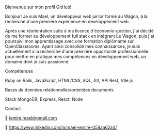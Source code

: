 Bienvenue sur mon profil GitHub!

Bonjour! Je suis Mael, un développeur web junior formé au Wagon, à la recherche d'une première expérience en développement web.

Après une réorientation suite à ma licence d'économie-gestion, j'ai décidé de me former au développement full stack en intégrant Le Wagon, puis j'ai poursuivi mon apprentissage avec une formation diplômante sur OpenClassrooms. Ayant ainsi consolidé mes connaissances, je suis actuellement à la recherche d'une première opportunité professionnelle pour mettre en pratique mes compétences en développement web, un domaine dont je suis passionné.

Compétences

Ruby on Rails, JavaScript, HTML/CSS,
SQL, Git, API Rest, Vite.js

Bases de données relationnelles/orientées documents

Stack MongoDB, Express, React, Node

Contact

📧 lemire.mael@gmail.com

💼 https://www.linkedin.com/in/mael-lemire-058aa62a4/
